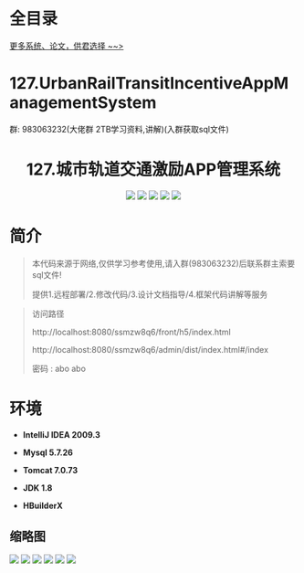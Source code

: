 # 全目录

[更多系统、论文，供君选择 ~~>](https://www.yuque.com/wisebit/blog)

# 127.UrbanRailTransitIncentiveAppManagementSystem

<p>群: 983063232(大佬群 2TB学习资料,讲解)(入群获取sql文件)</p>

<p><h1 align="center">127.城市轨道交通激励APP管理系统</h1></p>


<p align="center">
	<img src="https://img.shields.io/badge/jdk-1.8-orange.svg"/>
    <img src="https://img.shields.io/badge/spring-5.x-lightgrey.svg"/>
    <img src="https://img.shields.io/badge/springmvc-5.x-yellow.svg"/>
    <img src="https://img.shields.io/badge/mybatis-5.x-blue.svg"/>
    <img src="https://img.shields.io/badge/vue-3.x-blue.svg"/>
</p>

# 简介


> 本代码来源于网络,仅供学习参考使用,请入群(983063232)后联系群主索要sql文件!
>
> 提供1.远程部署/2.修改代码/3.设计文档指导/4.框架代码讲解等服务

>访问路径
>
> http://localhost:8080/ssmzw8q6/front/h5/index.html
>
> http://localhost:8080/ssmzw8q6/admin/dist/index.html#/index
>
> 密码 : abo abo


# 环境

- <b>IntelliJ IDEA 2009.3</b>

- <b>Mysql 5.7.26</b>

- <b>Tomcat 7.0.73</b>

- <b>JDK 1.8</b>

- <b>HBuilderX </b>


## 缩略图

![](https://bitwise.oss-cn-heyuan.aliyuncs.com/2024/9/10/5b84e45f-6fff-48ad-9fde-007dd24c2cac.png)
![](https://bitwise.oss-cn-heyuan.aliyuncs.com/2024/9/10/e58acae0-1999-4fd0-b58a-32d8f0bd9325.png)
![](https://bitwise.oss-cn-heyuan.aliyuncs.com/2024/9/10/73a406b5-e6c3-4255-af30-231c0172d01d.png)
![](https://bitwise.oss-cn-heyuan.aliyuncs.com/2024/9/10/475212c1-312e-4f68-a2e9-7b5f06f7e8a5.png)
![](https://bitwise.oss-cn-heyuan.aliyuncs.com/2024/9/10/2f781432-45c3-4e7a-b8a3-9d46a1384331.png)
![](https://bitwise.oss-cn-heyuan.aliyuncs.com/2024/9/10/4178d20e-43eb-43bd-9e1b-e3225a89a7d1.png)


